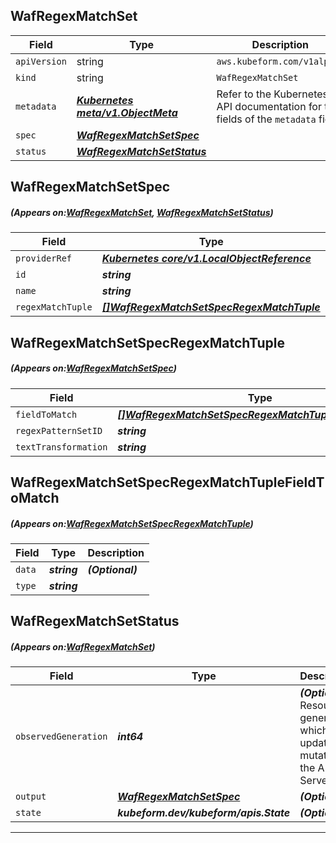 ## WafRegexMatchSet
| Field | Type | Description |
| ------ | ----- | ----------- |
| `apiVersion` | string | `aws.kubeform.com/v1alpha1` |
|    `kind` | string | `WafRegexMatchSet` |
| `metadata` | ***[Kubernetes meta/v1.ObjectMeta](https://kubernetes.io/docs/reference/generated/kubernetes-api/v1.13/#objectmeta-v1-meta)***|Refer to the Kubernetes API documentation for the fields of the `metadata` field.|
| `spec` | ***[WafRegexMatchSetSpec](#WafRegexMatchSetSpec)***||
| `status` | ***[WafRegexMatchSetStatus](#WafRegexMatchSetStatus)***||
## WafRegexMatchSetSpec
##### (Appears on:[WafRegexMatchSet](#WafRegexMatchSet), [WafRegexMatchSetStatus](#WafRegexMatchSetStatus))
| Field | Type | Description |
| ------ | ----- | ----------- |
| `providerRef` | ***[Kubernetes core/v1.LocalObjectReference](https://kubernetes.io/docs/reference/generated/kubernetes-api/v1.13/#localobjectreference-v1-core)***||
| `id` | ***string***||
| `name` | ***string***||
| `regexMatchTuple` | ***[[]WafRegexMatchSetSpecRegexMatchTuple](#WafRegexMatchSetSpecRegexMatchTuple)***| ***(Optional)*** |
## WafRegexMatchSetSpecRegexMatchTuple
##### (Appears on:[WafRegexMatchSetSpec](#WafRegexMatchSetSpec))
| Field | Type | Description |
| ------ | ----- | ----------- |
| `fieldToMatch` | ***[[]WafRegexMatchSetSpecRegexMatchTupleFieldToMatch](#WafRegexMatchSetSpecRegexMatchTupleFieldToMatch)***||
| `regexPatternSetID` | ***string***||
| `textTransformation` | ***string***||
## WafRegexMatchSetSpecRegexMatchTupleFieldToMatch
##### (Appears on:[WafRegexMatchSetSpecRegexMatchTuple](#WafRegexMatchSetSpecRegexMatchTuple))
| Field | Type | Description |
| ------ | ----- | ----------- |
| `data` | ***string***| ***(Optional)*** |
| `type` | ***string***||
## WafRegexMatchSetStatus
##### (Appears on:[WafRegexMatchSet](#WafRegexMatchSet))
| Field | Type | Description |
| ------ | ----- | ----------- |
| `observedGeneration` | ***int64***| ***(Optional)*** Resource generation, which is updated on mutation by the API Server.|
| `output` | ***[WafRegexMatchSetSpec](#WafRegexMatchSetSpec)***| ***(Optional)*** |
| `state` | ***kubeform.dev/kubeform/apis.State***| ***(Optional)*** |
---
